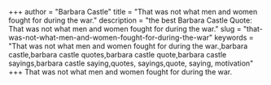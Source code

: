 +++
author = "Barbara Castle"
title = "That was not what men and women fought for during the war."
description = "the best Barbara Castle Quote: That was not what men and women fought for during the war."
slug = "that-was-not-what-men-and-women-fought-for-during-the-war"
keywords = "That was not what men and women fought for during the war.,barbara castle,barbara castle quotes,barbara castle quote,barbara castle sayings,barbara castle saying,quotes, sayings,quote, saying, motivation"
+++
That was not what men and women fought for during the war.
